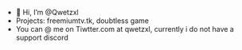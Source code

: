 - 👋 Hi, I’m @Qwetzxl
- Projects: freemiumtv.tk, doubtless game
- You can @ me on Tiwtter.com at qwetzxl, currently i do not have a support discord

<!---
Qwetzxl/Qwetzxl is a ✨ special ✨ repository because its `README.md` (this file) appears on your GitHub profile.
You can click the Preview link to take a look at your changes.
--->
